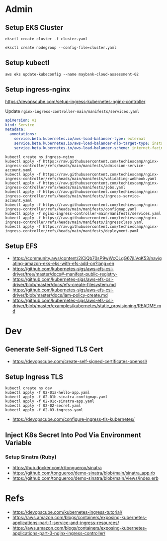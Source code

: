 
# Admin

## Setup EKS Cluster

```
eksctl create cluster -f cluster.yaml

eksctl create nodegroup --config-file=cluster.yaml
```

## Setup kubectl

```
aws eks update-kubeconfig --name maybank-cloud-assessment-02
```

## Setup ingress-nginx

https://devopscube.com/setup-ingress-kubernetes-nginx-controller

Update `nginx-ingress-controller-main/manifests/services.yaml`

```yaml
apiVersion: v1
kind: Service
metadata:
  annotations:
    service.beta.kubernetes.io/aws-load-balancer-type: external
    service.beta.kubernetes.io/aws-load-balancer-nlb-target-type: instance
    service.beta.kubernetes.io/aws-load-balancer-scheme: internet-facing
```

```
kubectl create ns ingress-nginx
kubectl apply -f https://raw.githubusercontent.com/techiescamp/nginx-ingress-controller/refs/heads/main/manifests/admission-service-account.yaml
kubectl apply -f https://raw.githubusercontent.com/techiescamp/nginx-ingress-controller/refs/heads/main/manifests/validating-webhook.yaml
kubectl apply -f https://raw.githubusercontent.com/techiescamp/nginx-ingress-controller/refs/heads/main/manifests/jobs.yaml
kubectl apply -f https://raw.githubusercontent.com/techiescamp/nginx-ingress-controller/refs/heads/main/manifests/ingress-service-account.yaml
kubectl apply -f https://raw.githubusercontent.com/techiescamp/nginx-ingress-controller/refs/heads/main/manifests/configmap.yaml
kubectl apply -f nginx-ingress-controller-main/manifests/services.yaml
kubectl apply -f https://raw.githubusercontent.com/techiescamp/nginx-ingress-controller/refs/heads/main/manifests/ingressclass.yaml
kubectl apply -f https://raw.githubusercontent.com/techiescamp/nginx-ingress-controller/refs/heads/main/manifests/deployment.yaml
```

## Setup EFS

* https://community.aws/content/2iCiQb70sP9wWcOLgG67jLVqK53/navigating-amazon-eks-eks-with-efs-add-on?lang=en
* https://github.com/kubernetes-sigs/aws-efs-csi-driver/tree/master/docs#-manifest-public-registry-
* https://github.com/kubernetes-sigs/aws-efs-csi-driver/blob/master/docs/efs-create-filesystem.md
* https://github.com/kubernetes-sigs/aws-efs-csi-driver/blob/master/docs/iam-policy-create.md
* https://github.com/kubernetes-sigs/aws-efs-csi-driver/blob/master/examples/kubernetes/static_provisioning/README.md


# Dev

## Generate Self-Signed TLS Cert

* https://devopscube.com/create-self-signed-certificates-openssl/


## Setup Ingress TLS

```
kubectl create ns dev
kubectl apply -f 02-01a-hello-app.yaml
kubectl apply -f 02-01b-sinatra-configmap.yaml
kubectl apply -f 02-01c-sinatra-app.yaml
kubectl apply -f 02-02-secret.yaml
kubectl apply -f 02-03-ingress.yaml
```

* https://devopscube.com/configure-ingress-tls-kubernetes/

## Inject K8s Secret Into Pod Via Environment Variable

### Setup Sinatra (Ruby)

* https://hub.docker.com/r/tongueroo/sinatra
* https://github.com/tongueroo/demo-sinatra/blob/main/sinatra_app.rb
* https://github.com/tongueroo/demo-sinatra/blob/main/views/index.erb


# Refs

* https://devopscube.com/kubernetes-ingress-tutorial/
* https://aws.amazon.com/blogs/containers/exposing-kubernetes-applications-part-1-service-and-ingress-resources/
* https://aws.amazon.com/blogs/containers/exposing-kubernetes-applications-part-3-nginx-ingress-controller/

